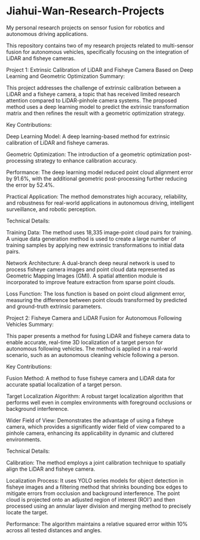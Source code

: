 # Jiahui-Wan-Research-Projects
My personal research projects on sensor fusion for robotics and autonomous driving applications.

This repository contains two of my research projects related to multi-sensor fusion for autonomous vehicles, specifically focusing on the integration of LiDAR and fisheye cameras.

Project 1: Extrinsic Calibration of LiDAR and Fisheye Camera Based on Deep Learning and Geometric Optimization
Summary:

This project addresses the challenge of extrinsic calibration between a LiDAR and a fisheye camera, a topic that has received limited research attention compared to LiDAR-pinhole camera systems. The proposed method uses a deep learning model to predict the extrinsic transformation matrix and then refines the result with a geometric optimization strategy.


Key Contributions:


Deep Learning Model: A deep learning-based method for extrinsic calibration of LiDAR and fisheye cameras.


Geometric Optimization: The introduction of a geometric optimization post-processing strategy to enhance calibration accuracy.


Performance: The deep learning model reduced point cloud alignment error by 91.6%, with the additional geometric post-processing further reducing the error by 52.4%.


Practical Application: The method demonstrates high accuracy, reliability, and robustness for real-world applications in autonomous driving, intelligent surveillance, and robotic perception.

Technical Details:


Training Data: The method uses 18,335 image-point cloud pairs for training. A unique data generation method is used to create a large number of training samples by applying new extrinsic transformations to initial data pairs.



Network Architecture: A dual-branch deep neural network is used to process fisheye camera images and point cloud data represented as Geometric Mapping Images (GMI). A spatial attention module is incorporated to improve feature extraction from sparse point clouds.



Loss Function: The loss function is based on point cloud alignment error, measuring the difference between point clouds transformed by predicted and ground-truth extrinsic parameters.

Project 2: Fisheye Camera and LiDAR Fusion for Autonomous Following Vehicles
Summary:

This paper presents a method for fusing LiDAR and fisheye camera data to enable accurate, real-time 3D localization of a target person for autonomous following vehicles. The method is applied in a real-world scenario, such as an autonomous cleaning vehicle following a person.




Key Contributions:


Fusion Method: A method to fuse fisheye camera and LiDAR data for accurate spatial localization of a target person.


Target Localization Algorithm: A robust target localization algorithm that performs well even in complex environments with foreground occlusions or background interference.


Wider Field of View: Demonstrates the advantage of using a fisheye camera, which provides a significantly wider field of view compared to a pinhole camera, enhancing its applicability in dynamic and cluttered environments.

Technical Details:


Calibration: The method employs a joint calibration technique to spatially align the LiDAR and fisheye camera.


Localization Process: It uses YOLO series models for object detection in fisheye images and a filtering method that shrinks bounding box edges to mitigate errors from occlusion and background interference. The point cloud is projected onto an adjusted region of interest (ROI') and then processed using an annular layer division and merging method to precisely locate the target.




Performance: The algorithm maintains a relative squared error within 10% across all tested distances and angles.

